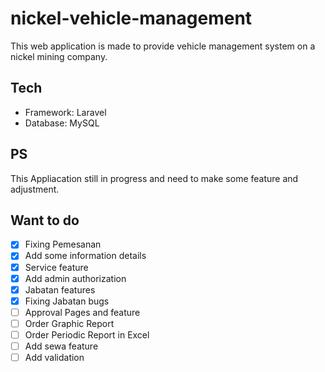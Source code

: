 # nickel-vehicle-management

This web application is made to provide vehicle management system on a nickel mining company.

## Tech

-   Framework: Laravel
-   Database: MySQL

## PS

This Appliacation still in progress and need to make some feature and adjustment.

## Want to do

-   [x] Fixing Pemesanan
-   [x] Add some information details
-   [x] Service feature
-   [x] Add admin authorization
-   [x] Jabatan features
-   [x] Fixing Jabatan bugs
-   [ ] Approval Pages and feature
-   [ ] Order Graphic Report
-   [ ] Order Periodic Report in Excel
-   [ ] Add sewa feature
-   [ ] Add validation

